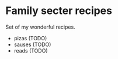 # Family secter recipes

Set of my wonderful recipes.

- pizas (TODO)
- sauses (TODO)
- reads (TODO)
